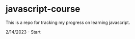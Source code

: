 # javascript-course

This is a repo for tracking my progress on learning javascript.

2/14/2023 - Start
